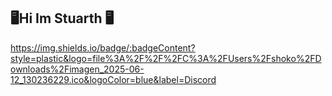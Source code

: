 ## 🖥️Hi Im Stuarth 🖥️

https://img.shields.io/badge/:badgeContent?style=plastic&logo=file%3A%2F%2F%2FC%3A%2FUsers%2Fshoko%2FDownloads%2Fimagen_2025-06-12_130236229.ico&logoColor=blue&label=Discord
<!--

**Stuarth-195-Prof/Stuarth-195-Prof** is a ✨ _special_ ✨ repository because its `README.md` (this file) appears on your GitHub profile.

Here are some ideas to get you started:

- 🔭 I’m currently working on ...
- 🌱 I’m currently learning ...
- 👯 I’m looking to collaborate on ...
- 🤔 I’m looking for help with ...
- 💬 Ask me about ...
- 📫 How to reach me: ...
- 😄 Pronouns: ...
- ⚡ Fun fact: ...
-->
